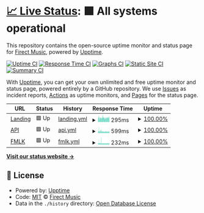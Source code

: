 # [📈 Live Status](https://status.firectmusic.ru): <!--live status--> **🟩 All systems operational**

This repository contains the open-source uptime monitor and status page for [Firect Music](firectmusic.ru), powered by [Upptime](https://github.com/upptime/upptime).

[![Uptime CI](https://github.com/firectmusic/upptime/workflows/Uptime%20CI/badge.svg)](https://github.com/firectmusic/upptime/actions?query=workflow%3A%22Uptime+CI%22)
[![Response Time CI](https://github.com/firectmusic/upptime/workflows/Response%20Time%20CI/badge.svg)](https://github.com/firectmusic/upptime/actions?query=workflow%3A%22Response+Time+CI%22)
[![Graphs CI](https://github.com/firectmusic/upptime/workflows/Graphs%20CI/badge.svg)](https://github.com/firectmusic/upptime/actions?query=workflow%3A%22Graphs+CI%22)
[![Static Site CI](https://github.com/firectmusic/upptime/workflows/Static%20Site%20CI/badge.svg)](https://github.com/firectmusic/upptime/actions?query=workflow%3A%22Static+Site+CI%22)
[![Summary CI](https://github.com/firectmusic/upptime/workflows/Summary%20CI/badge.svg)](https://github.com/firectmusic/upptime/actions?query=workflow%3A%22Summary+CI%22)

With [Upptime](https://upptime.js.org), you can get your own unlimited and free uptime monitor and status page, powered entirely by a GitHub repository. We use [Issues](https://github.com/firectmusic/upptime/issues) as incident reports, [Actions](https://github.com/firectmusic/upptime/actions) as uptime monitors, and [Pages](https://status.firectmusic.ru) for the status page.

<!--start: status pages-->
<!-- This summary is generated by Upptime (https://github.com/upptime/upptime) -->
<!-- Do not edit this manually, your changes will be overwritten -->
<!-- prettier-ignore -->
| URL | Status | History | Response Time | Uptime |
| --- | ------ | ------- | ------------- | ------ |
| <img alt="" src="https://favicons.githubusercontent.com/firectmusic.ru" height="13"> [Landing](https://firectmusic.ru) | 🟩 Up | [landing.yml](https://github.com/firectmusic/upptime/commits/HEAD/history/landing.yml) | <details><summary><img alt="Response time graph" src="./graphs/landing/response-time-week.png" height="20"> 295ms</summary><br><a href="https://status.firectmusic.ru/history/landing"><img alt="Response time 295" src="https://img.shields.io/endpoint?url=https%3A%2F%2Fraw.githubusercontent.com%2Ffirectmusic%2Fupptime%2FHEAD%2Fapi%2Flanding%2Fresponse-time.json"></a><br><a href="https://status.firectmusic.ru/history/landing"><img alt="24-hour response time 297" src="https://img.shields.io/endpoint?url=https%3A%2F%2Fraw.githubusercontent.com%2Ffirectmusic%2Fupptime%2FHEAD%2Fapi%2Flanding%2Fresponse-time-day.json"></a><br><a href="https://status.firectmusic.ru/history/landing"><img alt="7-day response time 295" src="https://img.shields.io/endpoint?url=https%3A%2F%2Fraw.githubusercontent.com%2Ffirectmusic%2Fupptime%2FHEAD%2Fapi%2Flanding%2Fresponse-time-week.json"></a><br><a href="https://status.firectmusic.ru/history/landing"><img alt="30-day response time 295" src="https://img.shields.io/endpoint?url=https%3A%2F%2Fraw.githubusercontent.com%2Ffirectmusic%2Fupptime%2FHEAD%2Fapi%2Flanding%2Fresponse-time-month.json"></a><br><a href="https://status.firectmusic.ru/history/landing"><img alt="1-year response time 295" src="https://img.shields.io/endpoint?url=https%3A%2F%2Fraw.githubusercontent.com%2Ffirectmusic%2Fupptime%2FHEAD%2Fapi%2Flanding%2Fresponse-time-year.json"></a></details> | <details><summary><a href="https://status.firectmusic.ru/history/landing">100.00%</a></summary><a href="https://status.firectmusic.ru/history/landing"><img alt="All-time uptime 100.00%" src="https://img.shields.io/endpoint?url=https%3A%2F%2Fraw.githubusercontent.com%2Ffirectmusic%2Fupptime%2FHEAD%2Fapi%2Flanding%2Fuptime.json"></a><br><a href="https://status.firectmusic.ru/history/landing"><img alt="24-hour uptime 100.00%" src="https://img.shields.io/endpoint?url=https%3A%2F%2Fraw.githubusercontent.com%2Ffirectmusic%2Fupptime%2FHEAD%2Fapi%2Flanding%2Fuptime-day.json"></a><br><a href="https://status.firectmusic.ru/history/landing"><img alt="7-day uptime 100.00%" src="https://img.shields.io/endpoint?url=https%3A%2F%2Fraw.githubusercontent.com%2Ffirectmusic%2Fupptime%2FHEAD%2Fapi%2Flanding%2Fuptime-week.json"></a><br><a href="https://status.firectmusic.ru/history/landing"><img alt="30-day uptime 100.00%" src="https://img.shields.io/endpoint?url=https%3A%2F%2Fraw.githubusercontent.com%2Ffirectmusic%2Fupptime%2FHEAD%2Fapi%2Flanding%2Fuptime-month.json"></a><br><a href="https://status.firectmusic.ru/history/landing"><img alt="1-year uptime 100.00%" src="https://img.shields.io/endpoint?url=https%3A%2F%2Fraw.githubusercontent.com%2Ffirectmusic%2Fupptime%2FHEAD%2Fapi%2Flanding%2Fuptime-year.json"></a></details>
| <img alt="" src="https://favicons.githubusercontent.com/fmlk.firectmusic.ru" height="13"> [API](https://fmlk.firectmusic.ru/api/v1/status) | 🟩 Up | [api.yml](https://github.com/firectmusic/upptime/commits/HEAD/history/api.yml) | <details><summary><img alt="Response time graph" src="./graphs/api/response-time-week.png" height="20"> 599ms</summary><br><a href="https://status.firectmusic.ru/history/api"><img alt="Response time 599" src="https://img.shields.io/endpoint?url=https%3A%2F%2Fraw.githubusercontent.com%2Ffirectmusic%2Fupptime%2FHEAD%2Fapi%2Fapi%2Fresponse-time.json"></a><br><a href="https://status.firectmusic.ru/history/api"><img alt="24-hour response time 554" src="https://img.shields.io/endpoint?url=https%3A%2F%2Fraw.githubusercontent.com%2Ffirectmusic%2Fupptime%2FHEAD%2Fapi%2Fapi%2Fresponse-time-day.json"></a><br><a href="https://status.firectmusic.ru/history/api"><img alt="7-day response time 599" src="https://img.shields.io/endpoint?url=https%3A%2F%2Fraw.githubusercontent.com%2Ffirectmusic%2Fupptime%2FHEAD%2Fapi%2Fapi%2Fresponse-time-week.json"></a><br><a href="https://status.firectmusic.ru/history/api"><img alt="30-day response time 599" src="https://img.shields.io/endpoint?url=https%3A%2F%2Fraw.githubusercontent.com%2Ffirectmusic%2Fupptime%2FHEAD%2Fapi%2Fapi%2Fresponse-time-month.json"></a><br><a href="https://status.firectmusic.ru/history/api"><img alt="1-year response time 599" src="https://img.shields.io/endpoint?url=https%3A%2F%2Fraw.githubusercontent.com%2Ffirectmusic%2Fupptime%2FHEAD%2Fapi%2Fapi%2Fresponse-time-year.json"></a></details> | <details><summary><a href="https://status.firectmusic.ru/history/api">100.00%</a></summary><a href="https://status.firectmusic.ru/history/api"><img alt="All-time uptime 100.00%" src="https://img.shields.io/endpoint?url=https%3A%2F%2Fraw.githubusercontent.com%2Ffirectmusic%2Fupptime%2FHEAD%2Fapi%2Fapi%2Fuptime.json"></a><br><a href="https://status.firectmusic.ru/history/api"><img alt="24-hour uptime 100.00%" src="https://img.shields.io/endpoint?url=https%3A%2F%2Fraw.githubusercontent.com%2Ffirectmusic%2Fupptime%2FHEAD%2Fapi%2Fapi%2Fuptime-day.json"></a><br><a href="https://status.firectmusic.ru/history/api"><img alt="7-day uptime 100.00%" src="https://img.shields.io/endpoint?url=https%3A%2F%2Fraw.githubusercontent.com%2Ffirectmusic%2Fupptime%2FHEAD%2Fapi%2Fapi%2Fuptime-week.json"></a><br><a href="https://status.firectmusic.ru/history/api"><img alt="30-day uptime 100.00%" src="https://img.shields.io/endpoint?url=https%3A%2F%2Fraw.githubusercontent.com%2Ffirectmusic%2Fupptime%2FHEAD%2Fapi%2Fapi%2Fuptime-month.json"></a><br><a href="https://status.firectmusic.ru/history/api"><img alt="1-year uptime 100.00%" src="https://img.shields.io/endpoint?url=https%3A%2F%2Fraw.githubusercontent.com%2Ffirectmusic%2Fupptime%2FHEAD%2Fapi%2Fapi%2Fuptime-year.json"></a></details>
| <img alt="" src="https://favicons.githubusercontent.com/fmlk.firectmusic.ru" height="13"> [FMLK](https://fmlk.firectmusic.ru/) | 🟩 Up | [fmlk.yml](https://github.com/firectmusic/upptime/commits/HEAD/history/fmlk.yml) | <details><summary><img alt="Response time graph" src="./graphs/fmlk/response-time-week.png" height="20"> 232ms</summary><br><a href="https://status.firectmusic.ru/history/fmlk"><img alt="Response time 232" src="https://img.shields.io/endpoint?url=https%3A%2F%2Fraw.githubusercontent.com%2Ffirectmusic%2Fupptime%2FHEAD%2Fapi%2Ffmlk%2Fresponse-time.json"></a><br><a href="https://status.firectmusic.ru/history/fmlk"><img alt="24-hour response time 209" src="https://img.shields.io/endpoint?url=https%3A%2F%2Fraw.githubusercontent.com%2Ffirectmusic%2Fupptime%2FHEAD%2Fapi%2Ffmlk%2Fresponse-time-day.json"></a><br><a href="https://status.firectmusic.ru/history/fmlk"><img alt="7-day response time 232" src="https://img.shields.io/endpoint?url=https%3A%2F%2Fraw.githubusercontent.com%2Ffirectmusic%2Fupptime%2FHEAD%2Fapi%2Ffmlk%2Fresponse-time-week.json"></a><br><a href="https://status.firectmusic.ru/history/fmlk"><img alt="30-day response time 232" src="https://img.shields.io/endpoint?url=https%3A%2F%2Fraw.githubusercontent.com%2Ffirectmusic%2Fupptime%2FHEAD%2Fapi%2Ffmlk%2Fresponse-time-month.json"></a><br><a href="https://status.firectmusic.ru/history/fmlk"><img alt="1-year response time 232" src="https://img.shields.io/endpoint?url=https%3A%2F%2Fraw.githubusercontent.com%2Ffirectmusic%2Fupptime%2FHEAD%2Fapi%2Ffmlk%2Fresponse-time-year.json"></a></details> | <details><summary><a href="https://status.firectmusic.ru/history/fmlk">100.00%</a></summary><a href="https://status.firectmusic.ru/history/fmlk"><img alt="All-time uptime 100.00%" src="https://img.shields.io/endpoint?url=https%3A%2F%2Fraw.githubusercontent.com%2Ffirectmusic%2Fupptime%2FHEAD%2Fapi%2Ffmlk%2Fuptime.json"></a><br><a href="https://status.firectmusic.ru/history/fmlk"><img alt="24-hour uptime 100.00%" src="https://img.shields.io/endpoint?url=https%3A%2F%2Fraw.githubusercontent.com%2Ffirectmusic%2Fupptime%2FHEAD%2Fapi%2Ffmlk%2Fuptime-day.json"></a><br><a href="https://status.firectmusic.ru/history/fmlk"><img alt="7-day uptime 100.00%" src="https://img.shields.io/endpoint?url=https%3A%2F%2Fraw.githubusercontent.com%2Ffirectmusic%2Fupptime%2FHEAD%2Fapi%2Ffmlk%2Fuptime-week.json"></a><br><a href="https://status.firectmusic.ru/history/fmlk"><img alt="30-day uptime 100.00%" src="https://img.shields.io/endpoint?url=https%3A%2F%2Fraw.githubusercontent.com%2Ffirectmusic%2Fupptime%2FHEAD%2Fapi%2Ffmlk%2Fuptime-month.json"></a><br><a href="https://status.firectmusic.ru/history/fmlk"><img alt="1-year uptime 100.00%" src="https://img.shields.io/endpoint?url=https%3A%2F%2Fraw.githubusercontent.com%2Ffirectmusic%2Fupptime%2FHEAD%2Fapi%2Ffmlk%2Fuptime-year.json"></a></details>

<!--end: status pages-->

[**Visit our status website →**](https://status.firectmusic.ru)

## 📄 License

- Powered by: [Upptime](https://github.com/upptime/upptime)
- Code: [MIT](./LICENSE) © [Firect Music](firectmusic.ru)
- Data in the `./history` directory: [Open Database License](https://opendatacommons.org/licenses/odbl/1-0/)
